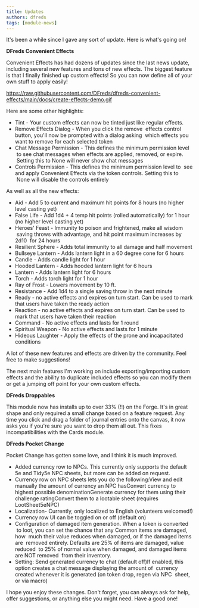 ```yaml
---
title: Updates
authors: dfreds
tags: [module-news]
---
```


It's been a while since I gave any sort of update. Here is what's going on!

**DFreds Convenient Effects**

Convenient Effects has had dozens of updates since the last news update, including several new features and tons of new effects. The biggest feature is that I finally finished up custom effects! So you can now define all of your own stuff to apply easily!

https://raw.githubusercontent.com/DFreds/dfreds-convenient-effects/main/docs/create-effects-demo.gif

Here are some other highlights:

<!-- truncate -->

- Tint - Your custom effects can now be tinted just like regular effects.
- Remove Effects Dialog - When you click the remove  effects control button, you'll now be prompted with a dialog asking  which effects you want to remove for each selected token
- Chat Message Permission - This defines the minimum permission level  to see chat messages when effects are applied, removed, or expire.  Setting this to None will never show chat messages
- Controls Permission - This defines the minimum permission level to  see and apply Convenient Effects via the token controls. Setting this to  None will disable the controls entirely

As well as all the new effects:

- Aid - Add 5 to current and maximum hit points for 8 hours (no higher level casting yet)
- False Life - Add 1d4 + 4 temp hit points (rolled automatically) for 1 hour (no higher level casting yet)
- Heroes' Feast - Immunity to poison and frightened, make all wisdom  saving throws with advantage, and hit point maximum increases by 2d10  for 24 hours
- Resilient Sphere - Adds total immunity to all damage and half movement
- Bullseye Lantern - Adds lantern light in a 60 degree cone for 6 hours
- Candle - Adds candle light for 1 hour
- Hooded Lantern - Adds hooded lantern light for 6 hours
- Lantern - Adds lantern light for 6 hours
- Torch - Adds torch light for 1 hour
- Ray of Frost - Lowers movement by 10 ft.
- Resistance - Add 1d4 to a single saving throw in the next minute
- Ready - no active effects and expires on turn start. Can be used to mark that users have taken the ready action
- Reaction - no active effects and expires on turn start. Can be used to mark that users have taken their reaction
- Command - No active effects and lasts for 1 round
- Spiritual Weapon - No active effects and lasts for 1 minute
- Hideous Laughter - Apply the effects of the prone and incapacitated conditions

A lot of these new features and effects are driven by the community. Feel free to make suggestions!

The next main features I'm working on include exporting/importing custom effects and the ability to duplicate included effects so you can modify them or get a jumping off point for your own custom effects.

**DFreds Droppables**

This module now has installs up to over 33% (!!) on the Forge. It's in great shape and only required a small change based on a feature request. Any time you click and drag a folder of journal entries onto the canvas, it now asks you if you're sure you want to drop them all out. This fixes incompatibilities with the Cards module.

**DFreds Pocket Change**

Pocket Change has gotten some love, and I think it is much improved. 

- Added currency row to NPCs. This currently only supports the default 5e and Tidy5e NPC sheets, but more can be added on request.
- Currency row on NPC sheets lets you do the following:View and edit manually the amount of currency an NPC hasConvert currency to highest possible denominationGenerate currency for them using their challenge ratingConvert them to a lootable sheet (requires LootSheet5eNPC)
- Localization- Currently, only localized to English (volunteers welcomed!)
- Currency row UI can be toggled on or off (default on)
- Configuration of damaged item generation. When a token is converted  to loot, you can set the chance that any Common items are damaged, how  much their value reduces when damaged, or if the damaged items are  removed entirely. Defaults are 25% of items are damaged, value reduced  to 25% of normal value when damaged, and damaged items are NOT removed  from their inventory.
- Setting: Send generated currency to chat (default off)If enabled, this option creates a chat message displaying the amount of  currency created whenever it is generated (on token drop, regen via NPC  sheet, or via macro)

I hope you enjoy these changes. Don't forget, you can always ask for help, offer suggestions, or anything else you might need. Have a good one!